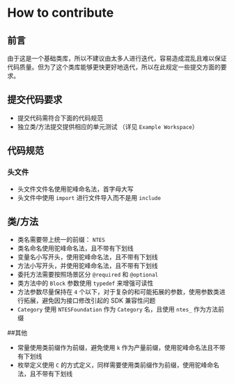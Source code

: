 # How to contribute

## 前言

由于这是一个基础类库，所以不建议由太多人进行迭代，容易造成混乱且难以保证代码质量。但为了这个类库能够更快更好地迭代，所以在此规定一些提交方面的要求。

## 提交代码要求

* 提交代码需符合下面的代码规范
* 独立类/方法提交提供相应的单元测试  （详见 `Example Workspace`）

## 代码规范

### 头文件
* 头文件文件名使用驼峰命名法，首字母大写
* 头文件中使用 `import` 进行文件导入而不是用 `include`

## 类/方法
* 类名需要带上统一的前缀： `NTES`
* 类名命名使用驼峰命名法，且不带有下划线
* 变量名小写开头，使用驼峰命名法，且不带有下划线 
* 方法小写开头，并使用驼峰命名法，且不带有下划线
* 委托方法需要按照场景区分 `@required` 和 `@optional`
* 类方法中的 `Block` 参数使用 `typedef` 来增强可读性
* 方法参数尽量保持在 `4` 个以下，对于复杂的和可能拓展的参数，使用参数类进行拓展，避免因为接口修改引起的 SDK 兼容性问题
* `Category` 使用 `NTESFoundation` 作为 `Category` 名，且使用 `ntes_` 作为方法前缀

##其他
* 常量使用类前缀作为前缀，避免使用 `k` 作为产量前缀，使用驼峰命名法且不带有下划线
* 枚举定义使用 `C` 的方式定义，同样需要使用类前缀作为前缀，使用驼峰命名法，且不带有下划线
